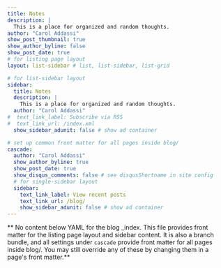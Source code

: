 ```yaml
---
title: Notes
description: |
  This is a place for organized and random thoughts.
author: "Carol Addassi"
show_post_thumbnail: true
show_author_byline: false
show_post_date: true
# for listing page layout
layout: list-sidebar # list, list-sidebar, list-grid

# for list-sidebar layout
sidebar: 
  title: Notes
  description: |
    This is a place for organized and random thoughts.
  author: "Carol Addassi"
#  text_link_label: Subscribe via RSS
#  text_link_url: /index.xml
  show_sidebar_adunit: false # show ad container

# set up common front matter for all pages inside blog/
cascade:
  author: "Carol Addassi"
  show_author_byline: true
  show_post_date: true
  show_disqus_comments: false # see disqusShortname in site config
  # for single-sidebar layout
  sidebar:
    text_link_label: View recent posts
    text_link_url: /blog/
    show_sidebar_adunit: false # show ad container
---
```


** No content below YAML for the blog _index. This file provides front matter for the listing page layout and sidebar content. It is also a branch bundle, and all settings under `cascade` provide front matter for all pages inside blog/. You may still override any of these by changing them in a page's front matter.**
